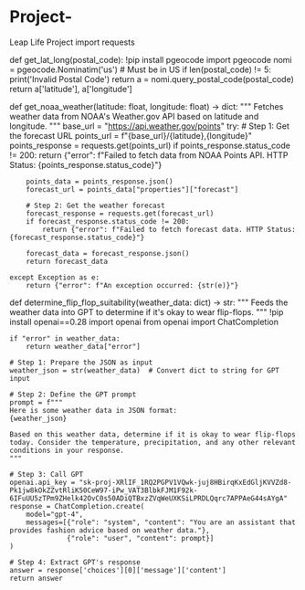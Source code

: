 # Project-
Leap Life Project
import requests

def get_lat_long(postal_code):
  !pip install pgeocode
  import pgeocode
  nomi = pgeocode.Nominatim('us') # Must be in US
  if len(postal_code) != 5:
    print('Invalid Postal Code')
    return
  a = nomi.query_postal_code(postal_code)
  return a['latitude'], a['longitude']

def get_noaa_weather(latitude: float, longitude: float) -> dict:
    """
    Fetches weather data from NOAA's Weather.gov API based on latitude and longitude.
    """
    base_url = "https://api.weather.gov/points"
    try:
        # Step 1: Get the forecast URL
        points_url = f"{base_url}/{latitude},{longitude}"
        points_response = requests.get(points_url)
        if points_response.status_code != 200:
            return {"error": f"Failed to fetch data from NOAA Points API. HTTP Status: {points_response.status_code}"}
        
        points_data = points_response.json()
        forecast_url = points_data["properties"]["forecast"]

        # Step 2: Get the weather forecast
        forecast_response = requests.get(forecast_url)
        if forecast_response.status_code != 200:
            return {"error": f"Failed to fetch forecast data. HTTP Status: {forecast_response.status_code}"}
        
        forecast_data = forecast_response.json()
        return forecast_data

    except Exception as e:
        return {"error": f"An exception occurred: {str(e)}"}

def determine_flip_flop_suitability(weather_data: dict) -> str:
    """
    Feeds the weather data into GPT to determine if it's okay to wear flip-flops.
    """
    !pip install openai==0.28
    import openai
    from openai import ChatCompletion

    if "error" in weather_data:
        return weather_data["error"]

    # Step 1: Prepare the JSON as input
    weather_json = str(weather_data)  # Convert dict to string for GPT input

    # Step 2: Define the GPT prompt
    prompt = f"""
    Here is some weather data in JSON format:
    {weather_json}

    Based on this weather data, determine if it is okay to wear flip-flops today. Consider the temperature, precipitation, and any other relevant conditions in your response.
    """

    # Step 3: Call GPT
    openai.api_key = "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"
    response = ChatCompletion.create(
        model="gpt-4",
        messages=[{"role": "system", "content": "You are an assistant that provides fashion advice based on weather data."},
                  {"role": "user", "content": prompt}]
    )

    # Step 4: Extract GPT's response
    answer = response['choices'][0]['message']['content']
    return answer
